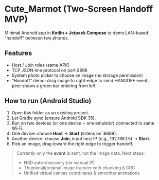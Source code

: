 # Cute_Marmot (Two-Screen Handoff MVP)

Minimal Android app in **Kotlin + Jetpack Compose** to demo LAN-based "handoff" between two phones.

## Features
- Host / Join roles (same APK)
- TCP JSON-line protocol on port 9898
- System photo picker to choose an image (no storage permission)
- "Handoff" demo: drag image to right-edge to send HANDOFF event; peer shows a green bar entering from left

## How to run (Android Studio)
1. Open this folder as an existing project.
2. Let Gradle sync (ensure Android SDK 35).
3. Run on two devices (or one device + one emulator) connected to same Wi‑Fi.
4. One device: choose **Host** → **Start** (listens on :9898).
5. Another device: choose **Join**, input host IP (e.g., 192.168.1.5) → **Start**.
6. Pick an image, drag toward the right edge to trigger handoff.

> Currently only the **event** is sent, not the image data. Next steps:
> - NSD auto-discovery (no manual IP)
> - Thumbnail/original image transfer with chunking & CRC
> - Unified virtual canvas coordinates & smoother animations
